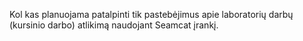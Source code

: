 Kol kas planuojama patalpinti tik pastebėjimus apie laboratorių darbų (kursinio darbo) atlikimą naudojant Seamcat įrankį.
